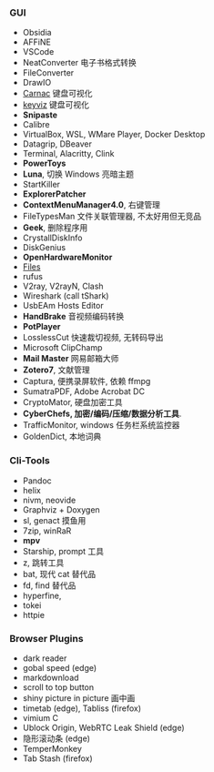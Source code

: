 ### GUI

- Obsidia
- AFFiNE
- VSCode
- NeatConverter 电子书格式转换
- FileConverter
- DrawIO
- [Carnac](https://github.com/Code52/carnac) 键盘可视化
- [keyviz](https://github.com/mulaRahul/keyviz) 键盘可视化
- **Snipaste**
- Calibre
- VirtualBox, WSL, WMare Player, Docker Desktop
- Datagrip, DBeaver
- Terminal, Alacritty, Clink
- **PowerToys**
- **Luna**, 切换 Windows 亮暗主题
- StartKiller
- **ExplorerPatcher**
- **ContextMenuManager4.0**, 右键管理
- FileTypesMan 文件关联管理器, 不太好用但无竞品
- **Geek**, 删除程序用
- CrystallDiskInfo
- DiskGenius
- **OpenHardwareMonitor**
- [Files](https://github.com/files-community/Files)
- rufus
- V2ray, V2rayN, Clash
- Wireshark (call tShark)
- UsbEAm Hosts Editor
- **HandBrake** 音视频编码转换
- **PotPlayer**
- LosslessCut 快速裁切视频, 无转码导出
- Microsoft ClipChamp
- **Mail Master** 网易邮箱大师
- **Zotero7**, 文献管理
- Captura, 便携录屏软件, 依赖 ffmpg
- SumatraPDF, Adobe Acrobat DC
- CryptoMator, 硬盘加密工具
- **CyberChefs, 加密/编码/压缩/数据分析工具**.
- TrafficMonitor, windows 任务栏系统监控器
- GoldenDict, 本地词典

### Cli-Tools

- Pandoc
- helix 
- nivm, neovide
- Graphviz + Doxygen
- sl, genact 摸鱼用
- 7zip, winRaR
- **mpv**
- Starship, prompt 工具
- z, 跳转工具
- bat, 现代 cat 替代品
- fd, find 替代品
- hyperfine, 
- tokei
- httpie


### Browser Plugins

- dark reader
- gobal speed (edge)
- markdownload
- scroll to top button
- shiny picture in picture 画中画
- timetab (edge), Tabliss (firefox)
- vimium C
- Ublock Origin, WebRTC Leak Shield (edge)
- 隐形滚动条 (edge)
- TemperMonkey
- Tab Stash (firefox)